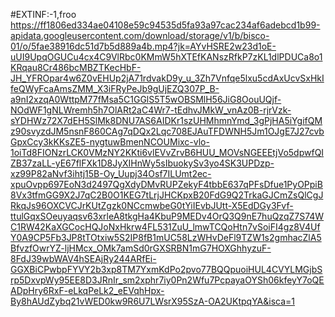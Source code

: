 #EXTINF:-1,froo
https://ff1806ed334ae04108e59c94535d5fa93a97cac234af6adebcd1b99-apidata.googleusercontent.com/download/storage/v1/b/bisco-01/o/5fae38916dc51d7b5d889a4b.mp4?jk=AYvHSRE2w23d1oE-uUI9UpqOGUCu4cx4C9VlRbc0KMmW5hXTEfKANszRfkP7zKL1dlPDUCa8o1KRqau8Cr486bcMBZTKecHbF-JH_YFROpar4w6Z0vEHUp2jA71rdvakD9y_u_3Zh7Vnfqe5lxu5cdAxUcvSxHkIfeQWyFcaAmsZMM_X3iFRyPeJb9gUjEZQ307P_B-a9nI2xzqA0WttpM77fMsa5C1GGlS5T5wOBSMlH56JiG8OouUQjf-NOdWF1gNLWremh5h7OlARt2aC4Wr7-tEdhvJMkW_vnAz0B-rjrVzk-sYDHWz72X7dEH5SlMk8DNU7AS6AIDKr1szUHMhmnYmd_3gPjHA5iYgifQMz90svyzdJM5nsnF860CAg7qDQx2Lqc708EJAuTFDWNH5Jm1OJgE7J27cvbGpxCcy3kKKsZE5-nygtuwBmenNCOUMixc-vlo-1oiTd8FIONzrLCK0VMzNY2KKti6vlEVvZrvB6HUU_MOVsNGEEEtjVo5dpwfQIZB37zaLL-yE67flFXk1D8JyXIHnWy5sIbuokySv3yo4SK3UPDzp-xz99P82aNvf3ihtj15B-Oy_Uupj34Osf7ILUmt2ec-xpuOvpp697EoN3d2497QgXdyDMvRUPZekyF4tbbE637qPFsDfue1PyOPpiB8Vx3tfmGG9X2J7qC2B0O1KEG7tLrjJHCKpxB20FdG9Q2TrkaGJCmZsQlCgJRkqJs96OXCVCJrKUtZgzk0NCcmwbeG0tYiIEvbJUtt-X5EdDGy3Fvf-ttulGqxSOeuyaqsv63xrleA8tkgHa4KbuP9MEDv4OrQ3Q9nE7huQzqZ7S74WC1RW42KaXGCocHQJoNxHkrw4FL531ZuU_lmwTCQoHtn7vSoiFI4gz8V4UfY0A9CP5Fb3JP8tTOtxiw5S2IP8fB1mUC58LzWHvDeFl9TZW1s2gmhacZlA5BfvzfOwrYZ-ljHMcx_OMk7amSd0rGXSRBN1mG7HOXGhhyzuF-8FdJ39wbWAV4hSEAjRy244ARfEi-GGXBiCPwbpFYVY2b3xp8TM7YxmKdPo2pvo77BQQpuoiHUL4CVYLMGjbSrp5DxvpWy95EE8D3JRnIr_sm2xphr7iy0Pn2Wfu7PcpayaOYSh06kfeyY7oQEADpHry6RxF-eLkqPeLk2_eEVqhHpx-By8hAUdZybq21vWED0kw9R6U7LWsrX95SzA-OA2UKtpqYA&isca=1
